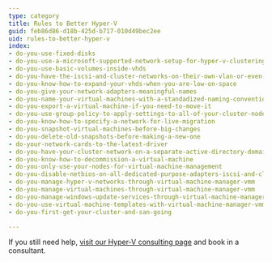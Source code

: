 ```yaml
---
type: category
title: Rules to Better Hyper-V
guid: feb86d86-d18b-425d-b717-010d49bec2ee
uid: rules-to-better-hyper-v
index:
- do-you-use-fixed-disks
- do-you-use-a-microsoft-supported-network-setup-for-hyper-v-clustering
- do-you-use-basic-volumes-inside-vhds
- do-you-have-the-iscsi-and-cluster-networks-on-their-own-vlan-or-even-better-their-own-switch
- do-you-know-how-to-expand-your-vhds-when-you-are-low-on-space
- do-you-give-your-network-adapters-meaningful-names
- do-you-name-your-virtual-machines-with-a-standadized-naming-convention
- do-you-export-a-virtual-machine-if-you-need-to-move-it
- do-you-use-group-policy-to-apply-settings-to-all-of-your-cluster-nodes
- do-you-know-how-to-specify-a-network-for-live-migration
- do-you-snapshot-virtual-machines-before-big-changes
- do-you-delete-old-snapshots-before-making-a-new-one
- do-your-network-cards-to-the-latest-driver
- do-you-have-your-cluster-network-on-a-separate-active-directory-domain
- do-you-know-how-to-decommission-a-virtual-machine
- do-you-only-use-your-nodes-for-virtual-machine-management
- do-you-disable-netbios-on-all-dedicated-purpose-adapters-iscsi-and-cluster-communications
- do-you-manage-hyper-v-networks-through-virtual-machine-manager-vmm
- do-you-manage-virtual-machines-through-virtual-machine-manager-vmm
- do-you-manage-windows-update-services-through-virtual-machine-manager-vmm
- do-you-use-virtual-machine-templates-with-virtual-machine-manager-vmm
- do-you-first-get-your-cluster-and-san-going

---
```

If you still need help, [visit our Hyper-V consulting page](https&#58;//www.ssw.com.au/ssw/Consulting/Hyper-V.aspx) and book in a consultant.

